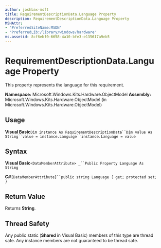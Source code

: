 ```yaml
---
author: joshbax-msft
title: RequirementDescriptionData.Language Property
description: RequirementDescriptionData.Language Property
MSHAttr:
- 'PreferredSiteName:MSDN'
- 'PreferredLib:/library/windows/hardware'
ms.assetid: 8cf6ebf0-6658-4a10-bfe3-e135617a9eb5
---
```


# RequirementDescriptionData.Language Property


This property represents the language for this requirement.

**Namespace:** Microsoft.Windows.Kits.Hardware.ObjectModel **Assembly:** Microsoft.Windows.Kits.Hardware.ObjectModel (in Microsoft.Windows.Kits.Hardware.ObjectModel)

## Usage


**Visual Basic**`Dim instance As RequirementDescriptionData``Dim value As String``value = instance.Language``instance.Language = value`

## Syntax


**Visual Basic**`<DataMemberAttribute> _``Public Property Language As String`

**C#**`[DataMemberAttribute]``public string Language { get; protected set; }`

## Return Value


Returns **String**.

## Thread Safety


Any public static (**Shared** in Visual Basic) members of this type are thread safe. Any instance members are not guaranteed to be thread safe.

 

 






